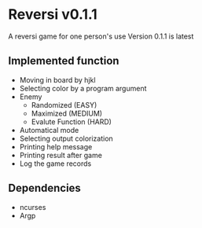 # Reversi v0.1.1
A reversi game for one person's use
Version 0.1.1 is latest

## Implemented function
+ Moving in board by hjkl
+ Selecting color by a program argument
+ Enemy
  + Randomized (EASY)
  + Maximized (MEDIUM)
  + Evalute Function (HARD)
+ Automatical mode
+ Selecting output colorization
+ Printing help message
+ Printing result after game
+ Log the game records

## Dependencies
+ ncurses
+ Argp
